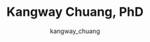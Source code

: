 ---
# this is autogenerated: do not edit
title: Kangway Chuang, PhD
author: kangway_chuang
layout: author-bio
jobtitle: Arnold O. Beckman Postdoctoral Fellow
bio: 
type: member
excerpt: ""
header:
  teaser: /assets/images/people/bio-chuang.jpg
papers: 
    - title: Learning Molecular Representations for Medicinal Chemistry
      excerpt: <u>Chuang KV</u>, Gunsalus LM, Keiser MJ. __J Med Chem__. 2020 May 15.
      link: "https://doi.org/10.1021/acs.jmedchem.0c00385"

    - title: Interpretable classification of Alzheimer's disease pathologies with a convolutional neural network pipeline
      excerpt: Tang Z, <u>Chuang KV</u>, DeCarli C, Jin LW, Beckett L, Keiser MJ, Dugger BN. __Nat Commun__. 2019 May 15.
      link: "https://doi.org/10.1038/s41467-019-10212-1"

    - title: Comment on &quot;Predicting reaction performance in C-N cross-coupling using machine learning&quot;
      excerpt: <u>Chuang KV</u>, Keiser MJ. __Science__. 2018 Nov 16.
      link: "https://doi.org/10.1126/science.aat8603"

    - title: Adversarial Controls for Scientific Machine Learning
      excerpt: <u>Chuang KV</u>, Keiser MJ. __ACS Chem Biol__. 2018 Oct 19.
      link: "https://doi.org/10.1021/acschembio.8b00881"

---
